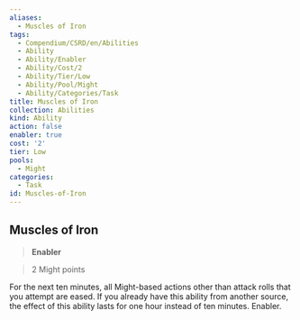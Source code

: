 ```yaml
---
aliases:
  - Muscles of Iron
tags:
  - Compendium/CSRD/en/Abilities
  - Ability
  - Ability/Enabler
  - Ability/Cost/2
  - Ability/Tier/Low
  - Ability/Pool/Might
  - Ability/Categories/Task
title: Muscles of Iron
collection: Abilities
kind: Ability
action: false
enabler: true
cost: '2'
tier: Low
pools:
  - Might
categories:
  - Task
id: Muscles-of-Iron
---
```

## Muscles of Iron    
>**Enabler**    
>2 Might points  
    
For the next ten minutes, all Might-based actions other than attack rolls that you attempt are eased. If you already have this ability from another source, the effect of this ability lasts for one hour instead of ten minutes. Enabler.
